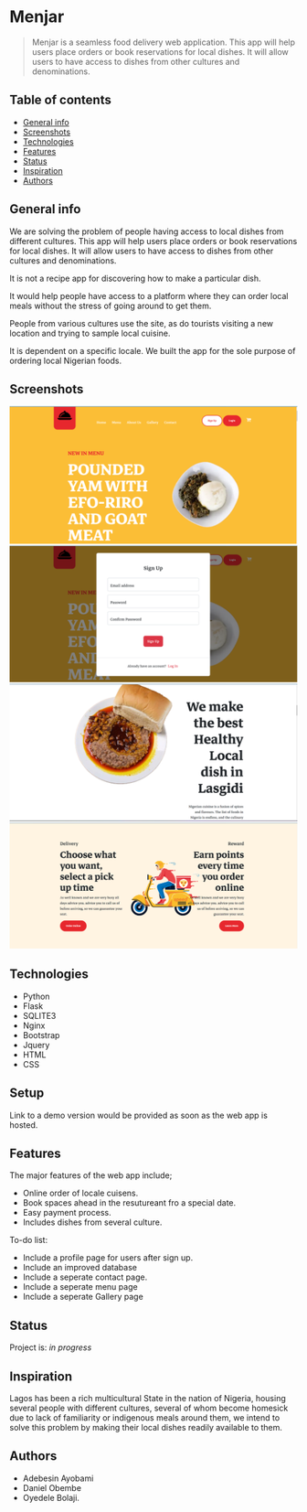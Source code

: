 # Menjar
> Menjar is a seamless food delivery web application.
This app will help users place orders or book reservations for local dishes. It will allow users to have access to dishes from other cultures and denominations.


## Table of contents
* [General info](#general-info)
* [Screenshots](#screenshots)
* [Technologies](#technologies)
* [Features](#features)
* [Status](#status)
* [Inspiration](#inspiration)
* [Authors](#authors)

## General info
We are solving the problem of people having access to local dishes from different cultures. This app will help users place orders or book reservations for local dishes. It will allow users to have access to dishes from other cultures and denominations.

It is not a recipe app for discovering how to make a particular dish.

It would help people have access to a platform where they can order local meals without the stress of going around to get them.

People from various cultures use the site, as do tourists visiting a new location and trying to sample local cuisine.

It is dependent on a specific locale. We built the app for the sole purpose of ordering local Nigerian foods.


## Screenshots
![Example screenshot](./img/menjar_screenshot-1.png)
![Example screenshot](./img/menjar_screenshot-2.png)
![Example screenshot](./img/menjar_screenshot-3.png)
![Example screenshot](./img/menjar_screenshot-4.png)

## Technologies
* Python
* Flask
* SQLITE3
* Nginx
* Bootstrap
* Jquery
* HTML
* CSS


## Setup
Link to a demo version would be provided as soon as the web app is hosted.

## Features
The major features of the web app include;
* Online order of locale cuisens.
* Book spaces ahead in the resutureant fro a special date.
* Easy payment process.
* Includes dishes from several culture.

To-do list:
* Include a profile page for users after sign up.
* Include an improved database
* Include a seperate contact page.
* Include a seperate menu page
* Include a seperate Gallery page

## Status
Project is: _in progress_

## Inspiration
Lagos has been a rich multicultural State in the nation of Nigeria, housing several people with different cultures, several of whom become homesick due to lack of familiarity or indigenous meals around them, we intend to solve this problem by making their local dishes readily available to them.

## Authors
* Adebesin Ayobami
* Daniel Obembe
* Oyedele Bolaji.


